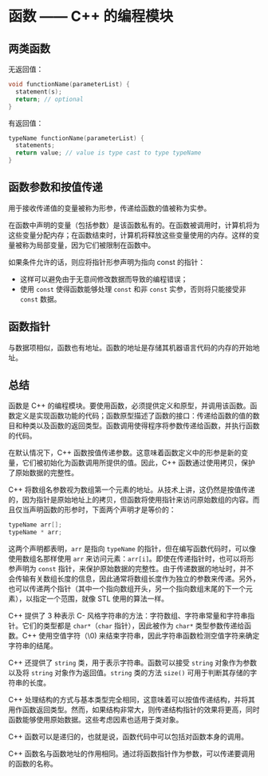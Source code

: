 # 函数 —— C++ 的编程模块

## 两类函数

无返回值：

```cpp
void functionName(parameterList) {
  statement(s);
  return; // optional
}
```

有返回值：

```cpp
typeName functionName(parameterList) {
  statements;
  return value; // value is type cast to type typeName
}
```

## 函数参数和按值传递

用于接收传递值的变量被称为形参，传递给函数的值被称为实参。

在函数中声明的变量（包括参数）是该函数私有的。在函数被调用时，计算机将为这些变量分配内存；在函数结束时，计算机将释放这些变量使用的内存。这样的变量被称为局部变量，因为它们被限制在函数中。

如果条件允许的话，则应将指针形参声明为指向 const 的指针：

- 这样可以避免由于无意间修改数据而导致的编程错误；
- 使用 `const` 使得函数能够处理 `const` 和非 `const` 实参，否则将只能接受非 `const` 数据。

## 函数指针

与数据项相似，函数也有地址。函数的地址是存储其机器语言代码的内存的开始地址。

## 总结

函数是 C++ 的编程模块。要使用函数，必须提供定义和原型，并调用该函数。函数定义是实现函数功能的代码；函数原型描述了函数的接口：传递给函数的值的数目和种类以及函数的返回类型。函数调用使得程序将参数传递给函数，并执行函数的代码。

在默认情况下，C++ 函数按值传递参数。这意味着函数定义中的形参是新的变量，它们被初始化为函数调用所提供的值。因此，C++ 函数通过使用拷贝，保护了原始数据的完整性。

C++ 将数组名参数视为数组第一个元素的地址。从技术上讲，这仍然是按值传递的，因为指针是原始地址上的拷贝，但函数将使用指针来访问原始数组的内容。而且仅当声明函数的形参时，下面两个声明才是等价的：

```cpp
typeName arr[];
typeName * arr;
```

这两个声明都表明，`arr` 是指向 `typeName` 的指针，但在编写函数代码时，可以像使用数组名那样使用 `arr` 来访问元素：`arr[i]`。即使在传递指针时，也可以将形参声明为 `const` 指针，来保护原始数据的完整性。由于传递数据的地址时，并不会传输有关数组长度的信息，因此通常将数组长度作为独立的参数来传递。另外，也可以传递两个指针（其中一个指向数组开头，另一个指向数组末尾的下一个元素），以指定一个范围，就像 STL 使用的算法一样。

C++ 提供了 3 种表示 C- 风格字符串的方法：字符数组、字符串常量和字符串指针。它们的类型都是 `char*`（`char` 指针），因此被作为 `char*` 类型参数传递给函数。C++ 使用空值字符（\0) 来结束字符串，因此字符串函数检测空值字符来确定字符串的结尾。

C++ 还提供了 `string` 类，用于表示字符串。函数可以接受 `string` 对象作为参数以及将 `string` 对象作为返回值。`string` 类的方法 `size()` 可用于判断其存储的字符串的长度。

C++ 处理结构的方式与基本类型完全相同，这意味着可以按值传递结构，并将其用作函数返回类型。然而，如果结构非常大，则传递结构指针的效果将更高，同时函数能够使用原始数据。这些考虑因素也适用于类对象。

C++ 函数可以是递归的，也就是说，函数代码中可以包括对函数本身的调用。

C++ 函数名与函数地址的作用相同。通过将函数指针作为参数，可以传递要调用的函数的名称。